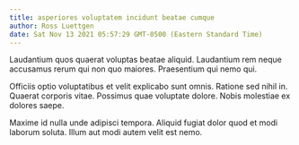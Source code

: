 ```yaml
---
title: asperiores voluptatem incidunt beatae cumque
author: Ross Luettgen
date: Sat Nov 13 2021 05:57:29 GMT-0500 (Eastern Standard Time)
---
```

Laudantium quos quaerat voluptas beatae aliquid. Laudantium rem neque accusamus rerum qui non quo maiores. Praesentium qui nemo qui.

 Officiis optio voluptatibus et velit explicabo sunt omnis. Ratione sed nihil in. Quaerat corporis vitae. Possimus quae voluptate dolore. Nobis molestiae ex dolores saepe.

 Maxime id nulla unde adipisci tempora. Aliquid fugiat dolor quod et modi laborum soluta. Illum aut modi autem velit est nemo.